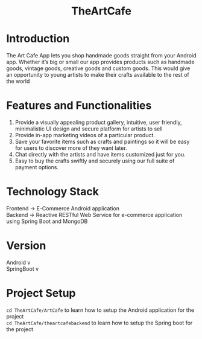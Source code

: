 <h1 align="center">TheArtCafe</h1>

# Introduction
The Art Cafe App lets you shop handmade goods straight from your Android app. Whether it’s big or small our app provides products such as handmade goods, vintage goods, creative goods and custom goods. This would give an opportunity to young artists to make their crafts available to the rest of the world

# Features and Functionalities
1)	Provide a visually appealing product gallery, intuitive, user friendly, minimalistic UI design and secure platform for artists to sell 
2)	Provide in-app marketing videos of a particular product.
3)	Save your favorite items such as crafts and paintings so it will be easy for users to discover more of they want later. 
4)	Chat directly with the artists and have items customized just for you.
5)	Easy to buy the crafts swiftly and securely using our full suite of payment options.

# Technology Stack
Frontend -> E-Commerce Android application <br>
Backend -> Reactive RESTful Web Service for e-commerce application using Spring Boot and MongoDB

# Version
Android v <br>
SpringBoot v

# Project Setup
`cd TheArtCafe/ArtCafe` to learn how to setup the Android application for the project <br>
`cd TheArtCafe/theartcafebackend` to learn how to setup the Spring boot for the project 

